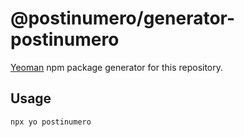 # @postinumero/generator-postinumero

[Yeoman](https://yeoman.io) npm package generator for this repository.

## Usage

```sh
npx yo postinumero
```
